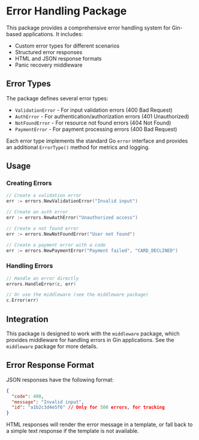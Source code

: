 # Error Handling Package

This package provides a comprehensive error handling system for Gin-based applications. It includes:

- Custom error types for different scenarios
- Structured error responses
- HTML and JSON response formats
- Panic recovery middleware

## Error Types

The package defines several error types:

- `ValidationError` - For input validation errors (400 Bad Request)
- `AuthError` - For authentication/authorization errors (401 Unauthorized)
- `NotFoundError` - For resource not found errors (404 Not Found)
- `PaymentError` - For payment processing errors (400 Bad Request)

Each error type implements the standard Go `error` interface and provides an additional `ErrorType()` method for metrics and logging.

## Usage

### Creating Errors

```go
// Create a validation error
err := errors.NewValidationError("Invalid input")

// Create an auth error
err := errors.NewAuthError("Unauthorized access")

// Create a not found error
err := errors.NewNotFoundError("User not found")

// Create a payment error with a code
err := errors.NewPaymentError("Payment failed", "CARD_DECLINED")
```

### Handling Errors

```go
// Handle an error directly
errors.HandleError(c, err)

// Or use the middleware (see the middleware package)
c.Error(err)
```

## Integration

This package is designed to work with the `middleware` package, which provides middleware for handling errors in Gin applications. See the `middleware` package for more details.

## Error Response Format

JSON responses have the following format:

```json
{
  "code": 400,
  "message": "Invalid input",
  "id": "a1b2c3d4e5f6" // Only for 500 errors, for tracking
}
```

HTML responses will render the error message in a template, or fall back to a simple text response if the template is not available. 